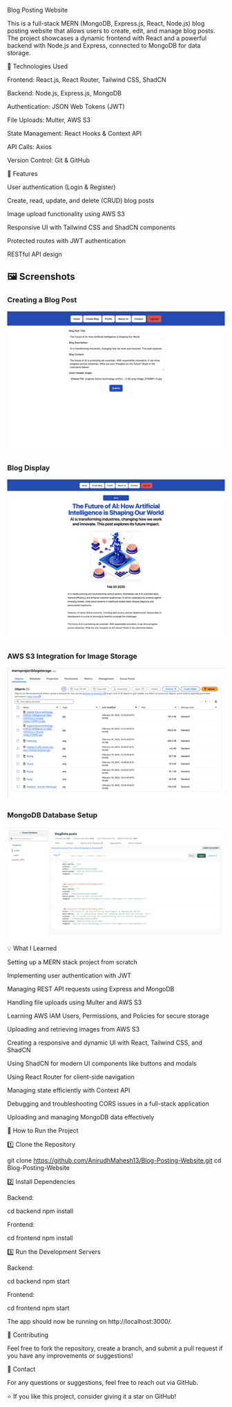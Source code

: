 Blog Posting Website

This is a full-stack MERN (MongoDB, Express.js, React, Node.js) blog posting website that allows users to create, edit, and manage blog posts. The project showcases a dynamic frontend with React and a powerful backend with Node.js and Express, connected to MongoDB for data storage.

🚀 Technologies Used

Frontend: React.js, React Router, Tailwind CSS, ShadCN

Backend: Node.js, Express.js, MongoDB

Authentication: JSON Web Tokens (JWT)

File Uploads: Multer, AWS S3

State Management: React Hooks & Context API

API Calls: Axios

Version Control: Git & GitHub

📌 Features

User authentication (Login & Register)

Create, read, update, and delete (CRUD) blog posts

Image upload functionality using AWS S3

Responsive UI with Tailwind CSS and ShadCN components

Protected routes with JWT authentication

RESTful API design

## 🖼 Screenshots

### Creating a Blog Post
![Creating a Blog](assets/CreatingBlog.png)

### Blog Display
![Blog Page](assets/Blog.png)

### AWS S3 Integration for Image Storage
![AWS S3](assets/awsS3.png)

### MongoDB Database Setup
![MongoDB](assets/mongodb.png)


💡 What I Learned

Setting up a MERN stack project from scratch

Implementing user authentication with JWT

Managing REST API requests using Express and MongoDB

Handling file uploads using Multer and AWS S3

Learning AWS IAM Users, Permissions, and Policies for secure storage

Uploading and retrieving images from AWS S3

Creating a responsive and dynamic UI with React, Tailwind CSS, and ShadCN

Using ShadCN for modern UI components like buttons and modals

Using React Router for client-side navigation

Managing state efficiently with Context API

Debugging and troubleshooting CORS issues in a full-stack application

Uploading and managing MongoDB data effectively

📜 How to Run the Project

1️⃣ Clone the Repository

git clone https://github.com/AnirudhMahesh13/Blog-Posting-Website.git
cd Blog-Posting-Website

2️⃣ Install Dependencies

Backend:

cd backend
npm install

Frontend:

cd frontend
npm install

3️⃣ Run the Development Servers

Backend:

cd backend
npm start

Frontend:

cd frontend
npm start

The app should now be running on http://localhost:3000/.

🔗 Contributing

Feel free to fork the repository, create a branch, and submit a pull request if you have any improvements or suggestions!

📧 Contact

For any questions or suggestions, feel free to reach out via GitHub.

⭐ If you like this project, consider giving it a star on GitHub!


